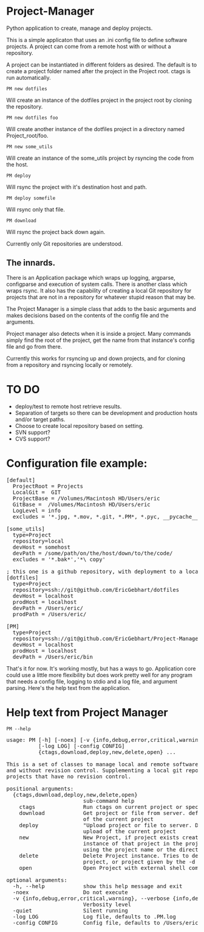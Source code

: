 Project-Manager
===============

Python application to create, manage and deploy projects.

This is a simple applicaton that uses an .ini config file to define software projects.
A project can come from a remote host with or without a repository.

A project can be instantiated in different folders as desired. The default is to create a
project folder named after the project in the Project root. ctags is run automatically.

    PM new dotfiles

Will create an instance of the dotfiles project in the project root by cloning the repository.

    PM new dotfiles foo

Will create another instance of the dotfiles project in a directory named Project_root/foo.

    PM new some_utils

Will create an instance of the some_utils project by rsyncing the code from the host.

    PM deploy 

Will rsync the project with it's destination host and path.

    PM deploy somefile

Will rsync only that file.

    PM download 

Will rsync the project back down again.


Currently only Git repositories are understood.

The innards.
-------------

There is an Application package which wraps up logging, argparse, configparse and execution of 
system calls. There is another class which wraps rsync. It also has the capability of creating
a local Git repository for projects that are not in a repository for whatever stupid reason that may be.

The Project Manager is a simple class that adds to the basic arguments and makes decisions based on the contents
of the config file and the arguments.

Project manager also detects when it is inside a project. Many commands simply find the root of the project, get the 
name from that instance's config file and go from there.

Currently this works for rsyncing up and down projects, and for cloning from a repository and rsyncing locally
or remotely. 

TO DO
=====

* deploy/test to remote host retrieve results.
* Separation of targets so there can be development and production hosts and/or target paths.
* Choose to create local repository based on setting.
* SVN support?
* CVS support?

Configuration file example:
============================

<pre>
[default]
  ProjectRoot = Projects
  LocalGit =  GIT
  ProjectBase = /Volumes/Macintosh HD/Users/eric
  GitBase =  /Volumes/Macintosh HD/Users/eric
  LogLevel = info
  excludes = '*.jpg, *.mov, *.git, *.PM*, *.pyc, __pycache__'

[some_utils]
  type=Project
  repository=local
  devHost = somehost
  devPath = /some/path/on/the/host/down/to/the/code/
  excludes = '*.bak*','*\ copy'

; this one is a github repository, with deployment to a local directory.
[dotfiles]
  type=Project
  repository=ssh://git@github.com/EricGebhart/dotfiles
  devHost = localhost
  prodHost = localhost
  devPath = /Users/eric/
  prodPath = /Users/eric/
  
[PM]
  type=Project
  repository=ssh://git@github.com/EricGebhart/Project-Manager
  devHost = localhost
  prodHost = localhost
  devPath = /Users/eric/bin
</pre>
 
That's it for now. It's working mostly, but has a ways to go. Application core could use a little more flexibility but
does work pretty well for any program that needs a config file, logging to stdio and a log file, and argument parsing.
Here's the help text from the application.

Help text from Project Manager
====================================
    PM --help

<pre>
usage: PM [-h] [-noex] [-v {info,debug,error,critical,warning}] [-quiet]
          [-log LOG] [-config CONFIG]
          {ctags,download,deploy,new,delete,open} ...

This is a set of classes to manage local and remote software projects, with
and without revision control. Supplementing a local git repository for
projects that have no revision control.

positional arguments:
  {ctags,download,deploy,new,delete,open}
                        sub-command help
    ctags               Run ctags on current project or specified directory
    download            Get project or file from server. defaults to an update
                        of the current project
    deploy              "Upload project or file to server. Defaults to an
                        upload of the current project
    new                 New Project, if project exists creates a working
                        instance of that project in the projects directory
                        using the project name or the directory name given
    delete              Delete Project instance. Tries to delete current
                        project, or project given by the -d option
    open                Open Project with external shell command - invoke vim, eclipse, whatever...

optional arguments:
  -h, --help            show this help message and exit
  -noex                 Do not execute
  -v {info,debug,error,critical,warning}, --verbose {info,debug,error,critical,warning}
                        Verbosity level
  -quiet                Silent running
  -log LOG              Log file, defaults to .PM.log
  -config CONFIG        Config file, defaults to /Users/eric/.PMrc

</pre>
